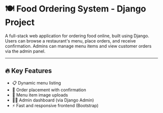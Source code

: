 # 🍽️ Food Ordering System - Django Project

A full-stack web application for ordering food online, built using Django. Users can browse a restaurant's menu, place orders, and receive confirmation. Admins can manage menu items and view customer orders via the admin panel.

---

## 🔥 Key Features

- 📋 Dynamic menu listing
- 🛒 Order placement with confirmation
- 📸 Menu item image uploads
- 👨‍🍳 Admin dashboard (via Django Admin)
- ⚡ Fast and responsive frontend (Bootstrap)
